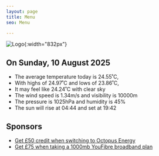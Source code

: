 ```yaml
---
layout: page
title: Menu
seo: Menu

---
```


![Logo](/images/logo.jpg){:width="832px"}

<!-- weather_marker starts -->
## On Sunday, 10 August 2025

- The average temperature today is 24.55˚C,
- With highs of 24.97˚C and lows of 23.86˚C,
- It may feel like 24.24˚C with clear sky
- The wind speed is 1.34m/s and visibility is 10000m
- The pressure is 1025hPa and humidity is 45%
- The sun will rise at 04:44 and set at 19:42

<!-- weather_marker ends -->

## Sponsors

- [Get £50 credit when switching to Octopus Energy](https://bit.ly/3oD1nnS)
- [Get £75 when taking a 1000mb YouFibre broadband plan](https://aklam.io/91zWhU?)

